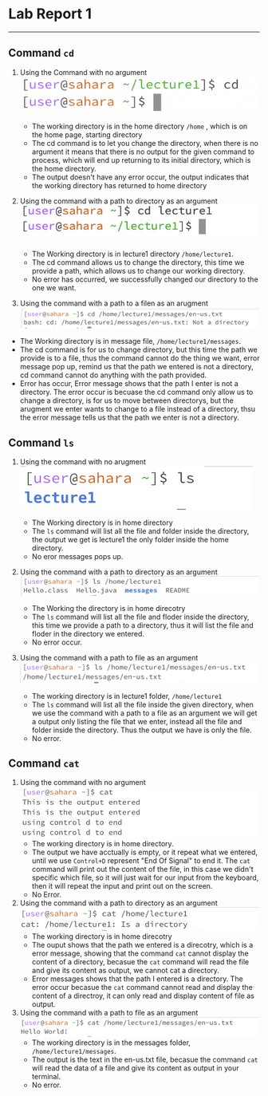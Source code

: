 # **Lab Report 1**
***

## Command `cd`
1. Using the Command with no argument
   <br>
   ![Image](cd1.png)
   * The working directory is in the home directory `/home` , which is on the home page, starting directory
   * The cd command is to let you change the directory, when there is no argument it means that there is no output for the given command to process, which will end up returning to its initial directory, which is the home directory.
   * The output doesn't have any error occur, the output indicates that the working directory has returned to home directory

2. Using the command with a path to directory as an argument
   <br>
   ![Image](cd2.png)
   * The Working directory is in lecture1 directory `/home/lecture1`.
   * The cd command allows us to change the directory, this time we provide a path, which allows us to change our working directory.
   * No error has occurred, we successfully changed our directory to the one we want.

3. Using the command with a path to a filen as an arugment
   <br>
 ![Image](cd3.png)
  * The Working directory is in message file, `/home/lecture1/messages`.
  * The cd command is for us to change directory, but this time the path we provide is to a file, thus the command cannot do the thing we want, error message pop up, remind us that the path we entered is not a directory, cd command cannot do anything with the path provided.
  * Error has occur, Error message shows that the path I enter is not a directory. The error occur is becuase the cd command only allow us to change a directory, is for us to move between directorys, but the arugment we enter wants to change to a file instead of a directory, thsu the error message tells us that the path we enter is not a directory.

## Command `ls`
1. Using the command with no arugment
   <br>
![Image](ls1.png)
   * The Working directory is in home directory
   * The `ls` command will list all the file and folder inside the directory, the output we get is lecture1 the only folder inside the home directory.
   * No eror messages pops up.
   
2. Using the command with a path to directory as an argument
   <br>
   ![Image](ls2.png)
   * The Working the directory is in home direcotry
   * The `ls` command will list all the file and floder inside the directory, this time we provide a path to a directory, thus it will list the file and floder in the directory we entered.
   *  No error occur.
   
3. Using the command with a path to file as an argument
   <br>
   ![Image](ls3.png)
   * The working directory is in lecture1 folder, `/home/lecture1`
   * The `ls` command will list all the file inside the given directory, when we use the command with a path to a file as an argument we will get a output only listing the file that we enter, instead all the file and folder inside the directory. Thus the output we have is only the file.
   * No error.
     
## Command `cat`
1. Using the command with no argument
   <br>
![Image](cat1.png)
   * The working directory is in home directory.
   * The output we have acctually is empty, or it repeat what we entered, until we use `Control+D` represent "End Of Signal" to end it.    The `cat` command will print out the content of the file, in this case we didn't specific which file, so it will just wait for our input from the keyboard, then it will repeat the input and print out on the screen.
   * No Error.
2. Using the command with a path to directory as an argument
   <br>
   ![Image](cat2.png)
   * The working directory is in home direcotry
   * The ouput shows that the path we entered is a direcotry, which is a error message, showing that the command `cat` cannot display the content of a directory, becasue the `cat` command will read the file and give its content as output, we cannot cat a directory.
   * Error messages shows that the path I entered is a directory. The error occur becasue the `cat` command cannot read and display the content of a directroy, it can only read and display content of file as output.
3. Using the command with a path to file as an argument
   <br>
   ![Image](cat3.png)
   * The working directory is in the messages folder, `/home/lecture1/messages`.
   * The output is the text in the en-us.txt file, becasue the command `cat` will read the data of a file and give its content as output in your terminal.
   * No error.
